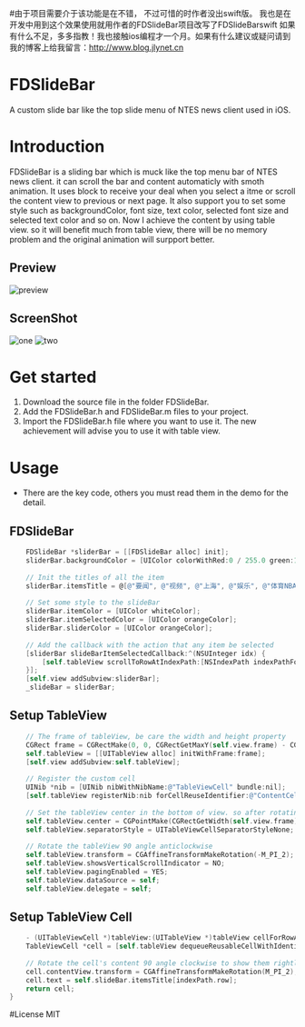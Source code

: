 #由于项目需要介于该功能是在不错， 不过可惜的时作者没出swift版。 我也是在开发中用到这个效果使用就用作者的FDSlideBar项目改写了FDSlideBarswift
如果有什么不足，多多指教！我也接触ios编程才一个月。如果有什么建议或疑问请到我的博客上给我留言：http://www.blog.jlynet.cn


# FDSlideBar
A custom slide bar like the top slide menu of NTES news client used in iOS.

# Introduction

FDSlideBar is a sliding bar which is muck like the top menu bar of NTES news client. it can scroll the bar and content automaticly with smoth animation. It uses block to receive your deal when you select a itme or scroll the content view to previous or next page. It also support you to set some style such as backgroundColor, font size, text color, selected font size and selected text color and so on. Now I achieve the content by using table view. so it will benefit much from table view, there will be no memory problem and the original animation will surpport better.

## Preview

![preview](http://7xiamc.com1.z0.glb.clouddn.com/效果.gif)

## ScreenShot

![one](http://7xiamc.com1.z0.glb.clouddn.com/one.png)
![two](http://7xiamc.com1.z0.glb.clouddn.com/two.png)

# Get started

1. Download the source file in the folder FDSlideBar.
2. Add the FDSlideBar.h and FDSlideBar.m files to your project.
3. Import the FDSlideBar.h file where you want to use it. The new achievement will advise you to use it with table view.

# Usage

- There are the key code, others you must read them in the demo for the detail.

## FDSlideBar

```Objective-C
    FDSlideBar *sliderBar = [[FDSlideBar alloc] init];
    sliderBar.backgroundColor = [UIColor colorWithRed:0 / 255.0 green:128 / 255.0 blue:128 / 255.0 alpha:1.0];
    
    // Init the titles of all the item
    sliderBar.itemsTitle = @[@"要闻", @"视频", @"上海", @"娱乐", @"体育NBA", @"财经", @"科技", @"社会", @"军事", @"时尚", @"汽车", @"游戏", @"图片", @"股票"];
    
    // Set some style to the slideBar
    sliderBar.itemColor = [UIColor whiteColor];
    sliderBar.itemSelectedColor = [UIColor orangeColor];
    sliderBar.sliderColor = [UIColor orangeColor];
    
    // Add the callback with the action that any item be selected
    [sliderBar slideBarItemSelectedCallback:^(NSUInteger idx) {
        [self.tableView scrollToRowAtIndexPath:[NSIndexPath indexPathForRow:idx inSection:0] atScrollPosition:UITableViewScrollPositionTop animated:NO];
    }];
    [self.view addSubview:sliderBar];
    _slideBar = sliderBar;
```
## Setup TableView

```Objective-C
    // The frame of tableView, be care the width and height property
    CGRect frame = CGRectMake(0, 0, CGRectGetMaxY(self.view.frame) - CGRectGetMaxY(self.slideBar.frame), CGRectGetWidth(self.view.frame));
    self.tableView = [[UITableView alloc] initWithFrame:frame];
    [self.view addSubview:self.tableView];
    
    // Register the custom cell
    UINib *nib = [UINib nibWithNibName:@"TableViewCell" bundle:nil];
    [self.tableView registerNib:nib forCellReuseIdentifier:@"ContentCell"];
    
    // Set the tableView center in the bottom of view. so after rotating, it shows rightly
    self.tableView.center = CGPointMake(CGRectGetWidth(self.view.frame) * 0.5, CGRectGetHeight(self.view.frame) * 0.5 + CGRectGetMaxY(self.slideBar.frame) * 0.5);
    self.tableView.separatorStyle = UITableViewCellSeparatorStyleNone;
    
    // Rotate the tableView 90 angle anticlockwise
    self.tableView.transform = CGAffineTransformMakeRotation(-M_PI_2);
    self.tableView.showsVerticalScrollIndicator = NO;
    self.tableView.pagingEnabled = YES;
    self.tableView.dataSource = self;
    self.tableView.delegate = self;
```

## Setup TableView Cell

```Objective-C
    - (UITableViewCell *)tableView:(UITableView *)tableView cellForRowAtIndexPath:(NSIndexPath *)indexPath {
    TableViewCell *cell = [self.tableView dequeueReusableCellWithIdentifier:@"ContentCell"];
    
    // Rotate the cell's content 90 angle clockwise to show them rightly
    cell.contentView.transform = CGAffineTransformMakeRotation(M_PI_2);
    cell.text = self.slideBar.itemsTitle[indexPath.row];
    return cell;
}
```

#License
  MIT
